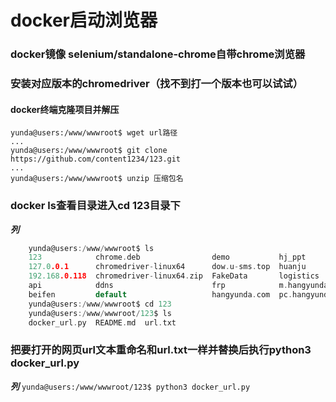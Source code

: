 # docker启动浏览器
### docker镜像    selenium/standalone-chrome自带chrome浏览器
### 安装对应版本的chromedriver（找不到打一个版本也可以试试）
#### docker终端克隆项目并解压
```
yunda@users:/www/wwwroot$ wget url路径
...
yunda@users:/www/wwwroot$ git clone https://github.com/content1234/123.git
...
yunda@users:/www/wwwroot$ unzip 压缩包名
```
### docker      ls查看目录进入cd 123目录下

***列***
```c
    yunda@users:/www/wwwroot$ ls
    123            chrome.deb                demo           hj_ppt            TiktokService
    127.0.0.1      chromedriver-linux64      dow.u-sms.top  huanju
    192.168.0.118  chromedriver-linux64.zip  FakeData       logistics
    api            ddns                      frp            m.hangyunda.com
    beifen         default                   hangyunda.com  pc.hangyunda.com
    yunda@users:/www/wwwroot$ cd 123
    yunda@users:/www/wwwroot/123$ ls
    docker_url.py  README.md  url.txt
```

### 把要打开的网页url文本重命名和url.txt一样并替换后执行python3 docker_url.py

***列***
`yunda@users:/www/wwwroot/123$ python3 docker_url.py`


